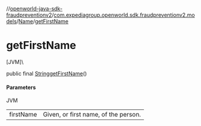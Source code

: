 //[openworld-java-sdk-fraudpreventionv2](../../../index.md)/[com.expediagroup.openworld.sdk.fraudpreventionv2.models](../index.md)/[Name](index.md)/[getFirstName](get-first-name.md)

# getFirstName

[JVM]\

public final [String](https://docs.oracle.com/javase/8/docs/api/java/lang/String.html)[getFirstName](get-first-name.md)()

#### Parameters

JVM

| | |
|---|---|
| firstName | Given, or first name, of the person. |
